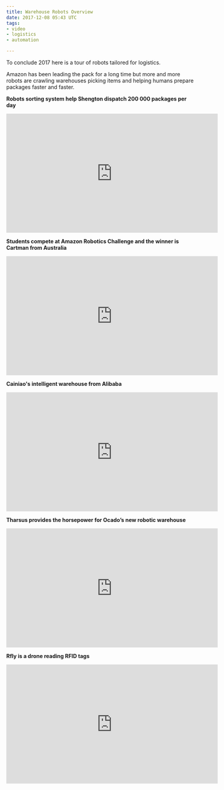 ```yaml
---
title: Warehouse Robots Overview
date: 2017-12-08 05:43 UTC
tags:
- video
- logistics
- automation

---
```


To conclude 2017 here is a tour of robots tailored for logistics.

Amazon has been leading the pack for a long time but more and more robots are crawling warehouses picking items and helping humans prepare packages faster and faster.

__Robots sorting system help Shengton dispatch 200 000 packages per day__

<iframe width="560" height="315" src="https://www.youtube.com/embed/_QndP_PCRSw" frameborder="0" gesture="media" allow="encrypted-media" allowfullscreen></iframe>

__Students compete at Amazon Robotics Challenge and the winner is Cartman from Australia__

<iframe width="560" height="315" src="https://www.youtube.com/embed/yVIRLao1E28" frameborder="0" gesture="media" allow="encrypted-media" allowfullscreen></iframe>

__Cainiao's intelligent warehouse from Alibaba__

<iframe width="560" height="315" src="https://www.youtube.com/embed/bvEzDNxj7hA" frameborder="0" gesture="media" allow="encrypted-media" allowfullscreen></iframe>

__Tharsus provides the horsepower for Ocado’s new robotic warehouse__

<iframe width="560" height="315" src="https://www.youtube.com/embed/mfLI9uQY1U8" frameborder="0" gesture="media" allow="encrypted-media" allowfullscreen></iframe>


__Rfly is a drone reading RFID tags__

<iframe width="560" height="315" src="https://www.youtube.com/embed/fvPR09noiL8" frameborder="0" gesture="media" allow="encrypted-media" allowfullscreen></iframe>

